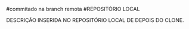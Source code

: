 #commitado na branch remota
#REPOSITÓRIO LOCAL

DESCRIÇÃO INSERIDA NO REPOSITÓRIO LOCAL DE DEPOIS DO CLONE.

